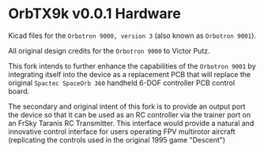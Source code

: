 # OrbTX9k v0.0.1 Hardware
Kicad files for the `Orbotron 9000, version 3` (also known as `Orbotron 9001`).

All original design credits for the `Orbotron 9000` to Victor Putz.

This fork intends to further enhance the capabilities of the `Orbotron 9001` by integrating itself into the device as a replacement PCB 
that will replace the original `Spactec SpaceOrb 360` handheld 6-DOF controller PCB control board.

The secondary and original intent of this fork is to provide an output port the device so that it can be used as an RC controller via the 
trainer port on an FrSky Taranis RC Transmitter. This interface would provide a natural and innovative control interface for users 
operating FPV multirotor aircraft (replicating the controls used in the original 1995 game "Descent")

